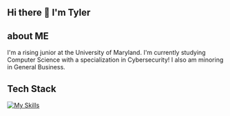 ## Hi there 👋 I'm Tyler

## about ME 
   I'm a rising junior at the University of Maryland. I'm currently studying Computer Science with a specialization in Cybersecurity! I also am minoring in General Business.

## Tech Stack
  [![My Skills](https://skillicons.dev/icons?i=js,html,css,wasm)](https://skillicons.dev)
